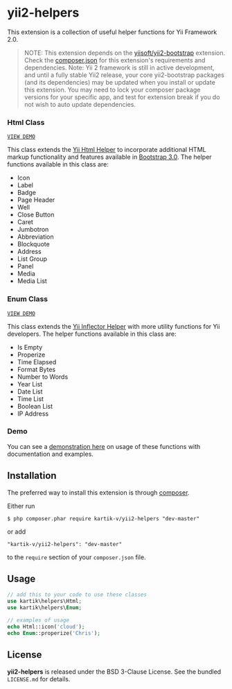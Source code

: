 yii2-helpers
============

This extension is a collection of useful helper functions for Yii Framework 2.0.

> NOTE: This extension depends on the [yiisoft/yii2-bootstrap](https://github.com/yiisoft/yii2/tree/master/extensions/bootstrap) extension. Check the 
[composer.json](https://github.com/kartik-v/yii2-helpers/blob/master/composer.json) for this extension's requirements and dependencies. 
Note: Yii 2 framework is still in active development, and until a fully stable Yii2 release, your core yii2-bootstrap packages (and its dependencies) 
may be updated when you install or update this extension. You may need to lock your composer package versions for your specific app, and test 
for extension break if you do not wish to auto update dependencies.

### Html Class
[```VIEW DEMO```](http://demos.krajee.com/helper-functions/html)  

This class extends the [Yii Html Helper](https://github.com/yiisoft/yii2/blob/master/framework/helpers/Html.php) to incorporate additional HTML markup functionality and features available in [Bootstrap 3.0](http://getbootstrap.com/). The helper functions available in this class are:
- Icon
- Label
- Badge
- Page Header
- Well
- Close Button
- Caret
- Jumbotron
- Abbreviation
- Blockquote
- Address
- List Group
- Panel
- Media
- Media List

### Enum Class
[```VIEW DEMO```](http://demos.krajee.com/helper-functions/enum)  

This class extends the [Yii Inflector Helper](https://github.com/yiisoft/yii2/blob/master/framework/helpers/Inflector.php) with more utility functions for Yii developers. The helper functions available in this class are:
- Is Empty
- Properize
- Time Elapsed
- Format Bytes
- Number to Words
- Year List
- Date List
- Time List
- Boolean List
- IP Address

### Demo
You can see a [demonstration here](http://demos.krajee.com/helpers) on usage of these functions with documentation and examples.

## Installation

The preferred way to install this extension is through [composer](http://getcomposer.org/download/).

Either run

```
$ php composer.phar require kartik-v/yii2-helpers "dev-master"
```

or add

```
"kartik-v/yii2-helpers": "dev-master"
```

to the ```require``` section of your `composer.json` file.

## Usage

```php
// add this to your code to use these classes
use kartik\helpers\Html;
use kartik\helpers\Enum;

// examples of usage
echo Html::icon('cloud');
echo Enum::properize('Chris');
```

## License

**yii2-helpers** is released under the BSD 3-Clause License. See the bundled `LICENSE.md` for details.
